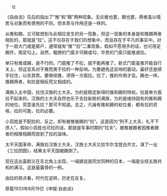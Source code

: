        拉 

   《自由谈》先后的指出了“推”和“踢”两种现象。无论推也罢，踢也罢，两者虽以情势与对象而有使用的不同，但本质与作用还是一样的。 

   从推和踢，又可联想到与此相应发生的另一现象，但这一现象的本身是和推踢两者相反的，那就是“拉”。这不仅存在于我们的想象中，而且存在于平凡的事实中。对于一扇大门或是窗户，通常就有“推”“拉”二重现象。假如不愿用手的话，也可用足踢开，用足勾上。自然，粗陋的门窗才可踢或勾，华贵的门窗只能推或拉。 

   单只有推或踢，是不行的。门窗推了不拉，就不能再推了。新式门窗虽推开能自行关上，但这显系对于推而类于拉的一种反响。为要避免这反响的震动，最好还是顺手拉住，以杀其势。要继续推，须得一方面拉。拉了，推的作用才显。踢也一样。推踢两者，和拉是相反而又相成的。 

   满族入主中国，拉住汉族的士大夫，为的是稳定新得的推和踢的特权。拉是单方面拉不起来的，汉族的士大夫自然也乐于去拉新胜的满族，为的是维持固有的推和踢的地位。究意谁先拉？那可不知道。总之，凡操有推和踢的权位者，都有拉的资格，拉的可能，拉的必要。 

   小百姓是不配拉的，反之，却有被推被踢的“份”。这是因为“刑不上大夫，礼不下庶人”。假如小百姓也可拉的话，那就是军事时期的“拉夫”。被推被踢者因推者踢者的相推相踢而尝到了拉的滋味。 

   太平天国革命，满族拉汉族士大夫，汉族士大夫又拉华尔戈登白齐文，演了一出《三拉团圆》，结果太平天国被踢倒了。 

   现在这出喜剧又在东北角上出现，一端据说是同文同种的日本，一端是业经五族共和的满汉。这是最露骨的一例。 

   由拉的观点看，时代在逆转，历史在反复。 

   原载1933年8月19日《申报·自由谈》  

